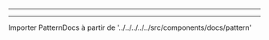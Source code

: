 - - -
- - -

Importer PatternDocs à partir de '../../../../../src/components/docs/pattern'

<PatternDocs pattern='simon' />
